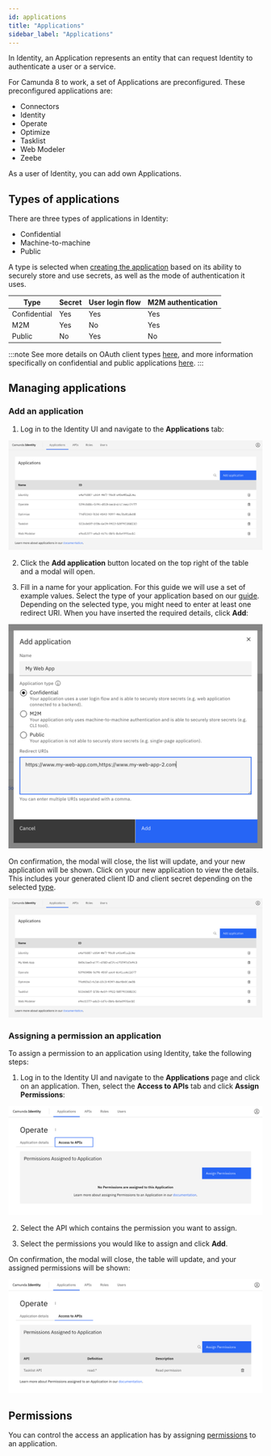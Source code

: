 ```yaml
---
id: applications
title: "Applications"
sidebar_label: "Applications"
---
```


In Identity, an Application represents an entity that can request Identity to authenticate a user or a service.

For Camunda 8 to work, a set of Applications are preconfigured. These preconfigured applications are:

- Connectors
- Identity
- Operate
- Optimize
- Tasklist
- Web Modeler
- Zeebe

As a user of Identity, you can add own Applications.

## Types of applications

There are three types of applications in Identity:

- Confidential
- Machine-to-machine
- Public

A type is selected when [creating the application](#add-an-application) based on
its ability to securely store and use secrets, as well as the mode of authentication it uses.

| Type         | Secret | User login flow | M2M authentication |
| ------------ | ------ | --------------- | ------------------ |
| Confidential | Yes    | Yes             | Yes                |
| M2M          | Yes    | No              | Yes                |
| Public       | No     | Yes             | No                 |

:::note
See more details on OAuth client types [here](https://oauth.net/2/client-types/), and more information specifically on confidential and public applications [here](https://auth0.com/docs/get-started/applications/confidential-and-public-applications).
:::

## Managing applications

### Add an application

1. Log in to the Identity UI and navigate to the **Applications** tab:

![add-application-tab](../img/add-application-tab.png)

2. Click the **Add application** button located on the top right of the table and a modal will open.

3. Fill in a name for your application. For this guide we will use a set of example values.
   Select the type of your application based on our [guide](/self-managed/concepts/access-control/applications.md#types-of-applications).
   Depending on the selected type, you might need to enter at least one redirect URI. When you have inserted the required
   details, click **Add**:

![add-application-modal-2](../img/add-application-modal-2.png)

On confirmation, the modal will close, the list will update, and your new application will be shown. Click on your new application to view the details. This includes your generated client ID
and client secret depending on the selected [type](/self-managed/concepts/access-control/applications.md#types-of-applications).

![add-application-refreshed-table](../img/add-application-refreshed-table.png)

### Assigning a permission an application

To assign a permission to an application using Identity, take the following steps:

1. Log in to the Identity UI and navigate to the **Applications** page and click on an application. Then, select the **Access to APIs** tab and click **Assign Permissions**:

![assign-a-permission-application-tab](../img/assign-a-permission-application-tab.png)

2. Select the API which contains the permission you want to assign.

3. Select the permissions you would like to assign and click **Add**.

On confirmation, the modal will close, the table will update, and your assigned permissions will be shown:

![assign-a-permission-application-refreshed-table](../img/assign-a-permission-application-refreshed-table.png)

## Permissions

You can control the access an application has by assigning [permissions](/self-managed/identity/access-management/access-management-overview.md) to an application.
